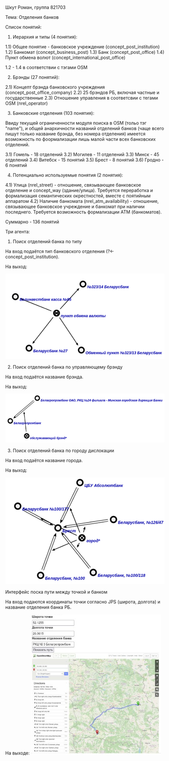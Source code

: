 Шкут Роман, группа 821703

Тема: Отделения банков

Список понятий:

1) Иерархия и типы (4 понятия):

1.1) Общее понятие - банковское учреждение (concept_post_institution)
1.2) Банкомат (concept_business_post)
1.3) Банк (concept_post_office)
1.4) Пункт обмена волют (concept_international_post_office)

1.2 - 1.4 в соответствии с тэгами OSM

2) Брэнды (27 понятий):

2.1) Концепт брэнда банковского учреждения (concept_post_office_company)
2.2) 25 брэндов РБ, включая частные и государственные 
2.3) Отношение управления в соответсвии с тегами OSM (nrel_operator)

3) Банковские отделения (103 понятия):

Ввиду текущей ограниченности модуля поиска в OSM (тольо тэг "name"),
и общей анархичности названий отделений банков (чаще всего пишут
только название брэнда, без номера отделения) имеется возможность по 
фоормализации лишь малой части всех банковских отделений.

3.1) Гомель - 18 отделений 
3.2) Могилев - 11 отделений
3.3) Минск - 45 отделений
3.4) Витебск - 15 понятий
3.5) Брест - 8 понятий
3.6) Гродно - 6 понятий

4) Потенциально используемые понятия (2 понятия):

4.1) Улица (nrel_street) - отношение, связывающее банковское отделение и concept_way (здание/улица).
Требуется переработка и формализация семантических окрестностей, вместе с поятийным аппаратом
4.2) Наличие банкомата (nrel_atm_availability) - отношение, связывающее банковское учреждение и банкомат при наличии последнего.
Требуется возможность формализации ATM (банкоматов).

Суммарно - 136 понятий

Три агента:
1. Поиск отделений банка по типу
	
На вход подаётся тип банковского отделения (?<-concept_post_institution).
	
На выход:
	
![](https://github.com/DamnedDeus/ostis-geography/blob/pis/docs/type.png)
	
2. Поиск отделений банка по управляющему брэнду
	
На вход подаётся название брэнда.
	
На выход:
	
![](https://github.com/DamnedDeus/ostis-geography/blob/pis/docs/brand.png)
	
3. Поиск отделений банка по городу дислокации
	
На вход подаётся название города.
	
На выход:
	
![](https://github.com/DamnedDeus/ostis-geography/blob/pis/docs/city.png)

Интерфейс поска пути между точкой и банком

На вход подаются координаты точки согласно JPS (широта, долгота) и название отделения банка РБ.

На выходе:
![](https://github.com/DamnedDeus/ostis-geography/blob/pis/docs/interface.png)

